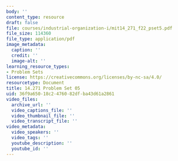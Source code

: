 ```yaml
---
body: ''
content_type: resource
draft: false
file: courses/industrial-organization-i/mit14_271_f22_pset5.pdf
file_size: 114360
file_type: application/pdf
image_metadata:
  caption: ''
  credit: ''
  image-alt: ''
learning_resource_types:
- Problem Sets
license: https://creativecommons.org/licenses/by-nc-sa/4.0/
resourcetype: Document
title: 14.271 Problem Set 05
uid: 36f9a650-18c2-4760-82df-ba43d61a2861
video_files:
  archive_url: ''
  video_captions_file: ''
  video_thumbnail_file: ''
  video_transcript_file: ''
video_metadata:
  video_speakers: ''
  video_tags: ''
  youtube_description: ''
  youtube_id: ''
---
```

